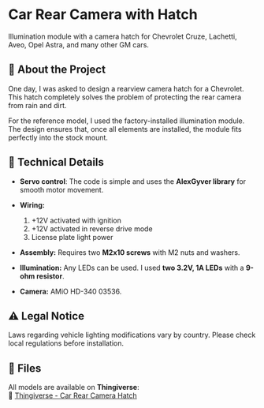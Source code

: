 # Car Rear Camera with Hatch  

Illumination module with a camera hatch for Chevrolet Cruze, Lachetti, Aveo, Opel Astra, and many other GM cars.  

## 📌 About the Project  
One day, I was asked to design a rearview camera hatch for a Chevrolet. This hatch completely solves the problem of protecting the rear camera from rain and dirt.  

For the reference model, I used the factory-installed illumination module. The design ensures that, once all elements are installed, the module fits perfectly into the stock mount.  

## 🔧 Technical Details  
- **Servo control**: The code is simple and uses the **AlexGyver library** for smooth motor movement.  
- **Wiring:**  
  1. +12V activated with ignition  
  2. +12V activated in reverse drive mode  
  3. License plate light power  

- **Assembly:** Requires two **M2x10 screws** with M2 nuts and washers.  
- **Illumination:** Any LEDs can be used. I used **two 3.2V, 1A LEDs** with a **9-ohm resistor**.  
- **Camera:** AMiO HD-340 03536.

## ⚠️ Legal Notice  
Laws regarding vehicle lighting modifications vary by country. Please check local regulations before installation.  

## 📁 Files  
All models are available on **Thingiverse**:  
🔗 [Thingiverse - Car Rear Camera Hatch](https://www.thingiverse.com/thing:6280358)  
